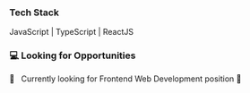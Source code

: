 <h3>Tech Stack</h3>

JavaScript | TypeScript | ReactJS


<h3>💻 Looking for Opportunities</h3>

💼 &nbsp; Currently looking for Frontend Web Development position 👨‍

